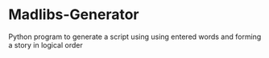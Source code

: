 # Madlibs-Generator
Python program to generate a script using using entered words and forming a story in logical order
